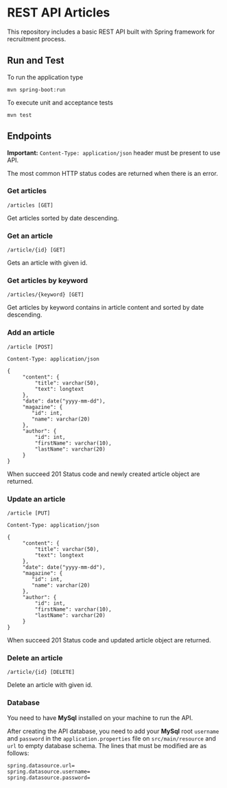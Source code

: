 # REST API Articles

This repository includes a basic REST API built with Spring framework for recruitment process.

## Run and Test

To run the application type

```
mvn spring-boot:run
```

To execute unit and acceptance tests


```
mvn test
```

## Endpoints

**Important:** `Content-Type: application/json` header must be present to use API.

The most common HTTP status codes are returned when there is an error.

### Get articles

```
/articles [GET]
```

Get articles sorted by date descending.


### Get an article

```
/article/{id} [GET]
```

Gets an article with given id.


### Get articles by keyword

```
/articles/{keyword} [GET]
```

Get articles by keyword contains in article content and sorted by date descending.


### Add an article

```
/article [POST]

Content-Type: application/json

{
     "content": {
         "title": varchar(50),
         "text": longtext
     },
     "date": date("yyyy-mm-dd"),
     "magazine": {
        "id": int,
        "name": varchar(20)
     },
     "author": {
         "id": int,
         "firstName": varchar(10),
         "lastName": varchar(20)
     }
}
```

When succeed 201 Status code and newly created article object are returned.


### Update an article

```
/article [PUT]

Content-Type: application/json

{
     "content": {
         "title": varchar(50),
         "text": longtext
     },
     "date": date("yyyy-mm-dd"),
     "magazine": {
        "id": int,
        "name": varchar(20)
     },
     "author": {
         "id": int,
         "firstName": varchar(10),
         "lastName": varchar(20)
     }
}
```

When succeed 201 Status code and updated article object are returned.


### Delete an article

```
/article/{id} [DELETE]
```

Delete an article with given id.

### Database

You need to have **MySql** installed on your machine to run the API.

After creating the API database, you need to add your **MySql** root `username` and `password` in the `application.properties` file on `src/main/resource` and `url` to empty database schema. The lines that must be modified are as follows:

```properties
spring.datasource.url=
spring.datasource.username=
spring.datasource.password=
```
